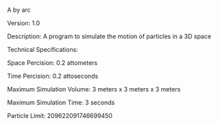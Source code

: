 A by arc

Version: 1.0

Description: A program to simulate the motion of particles in a 3D space

Technical Specifications:

Space Percision: 0.2 attometers

Time Percision: 0.2 attoseconds

Maximum Simulation Volume: 3 meters x 3 meters x 3 meters

Maximum Simulation Time: 3 seconds

Particle Limit: 209622091746699450
